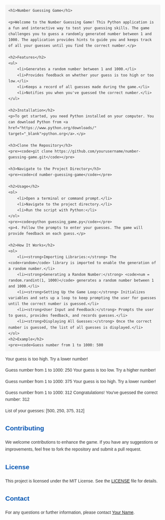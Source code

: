 <!DOCTYPE html>
<html lang="en">
<head>
    <meta charset="UTF-8">
    <meta name="viewport" content="width=device-width, initial-scale=1.0">
    <title>Number Guessing Game</title>
    <style>
        body {
            font-family: Arial, sans-serif;
            line-height: 1.6;
            margin: 20px;
            color: #333;
        }
        h1, h2 {
            color: #0056b3;
        }
        code {
            background-color: #f4f4f4;
            padding: 2px 4px;
            border-radius: 4px;
        }
        pre {
            background-color: #f4f4f4;
            padding: 10px;
            border-radius: 4px;
            overflow-x: auto;
        }
    </style>
</head>
<body>

    <h1>Number Guessing Game</h1>

    <p>Welcome to the Number Guessing Game! This Python application is a fun and interactive way to test your guessing skills. The game challenges you to guess a randomly generated number between 1 and 1000. The application provides hints to guide you and keeps track of all your guesses until you find the correct number.</p>

    <h2>Features</h2>
    <ul>
        <li>Generates a random number between 1 and 1000.</li>
        <li>Provides feedback on whether your guess is too high or too low.</li>
        <li>Keeps a record of all guesses made during the game.</li>
        <li>Notifies you when you've guessed the correct number.</li>
    </ul>

    <h2>Installation</h2>
    <p>To get started, you need Python installed on your computer. You can download Python from <a href="https://www.python.org/downloads/" target="_blank">python.org</a>.</p>

    <h3>Clone the Repository</h3>
    <pre><code>git clone https://github.com/yourusername/number-guessing-game.git</code></pre>

    <h3>Navigate to the Project Directory</h3>
    <pre><code>cd number-guessing-game</code></pre>

    <h2>Usage</h2>
    <ol>
        <li>Open a terminal or command prompt.</li>
        <li>Navigate to the project directory.</li>
        <li>Run the script with Python:</li>
    </ol>
    <pre><code>python guessing_game.py</code></pre>
    <p>4. Follow the prompts to enter your guesses. The game will provide feedback on each guess.</p>

    <h2>How It Works</h2>
    <ol>
        <li><strong>Importing Libraries:</strong> The <code>random</code> library is imported to enable the generation of a random number.</li>
        <li><strong>Generating a Random Number:</strong> <code>num = random.randint(1, 1000)</code> generates a random number between 1 and 1000.</li>
        <li><strong>Setting Up the Game Loop:</strong> Initializes variables and sets up a loop to keep prompting the user for guesses until the correct number is guessed.</li>
        <li><strong>User Input and Feedback:</strong> Prompts the user to guess, provides feedback, and records guesses.</li>
        <li><strong>Displaying All Guesses:</strong> Once the correct number is guessed, the list of all guesses is displayed.</li>
    </ol>
    <h2>Example</h2>
    <pre><code>Guess number from 1 to 1000: 500
Your guess is too high. Try a lower number!

Guess number from 1 to 1000: 250
Your guess is too low. Try a higher number!

Guess number from 1 to 1000: 375
Your guess is too high. Try a lower number!

Guess number from 1 to 1000: 312
Congratulations! You've guessed the correct number: 312

List of your guesses: [500, 250, 375, 312]
</code></pre>

<h2>Contributing</h2>
<p>We welcome contributions to enhance the game. If you have any suggestions or improvements, feel free to fork the repository and submit a pull request.</p>

<h2>License</h2>
<p>This project is licensed under the MIT License. See the <a href="LICENSE">LICENSE</a> file for details.</p>

<h2>Contact</h2>
<p>For any questions or further information, please contact <a href="mailto:your.email@example.com">Your Name</a>.</p>

</body>
</html>
